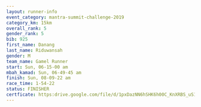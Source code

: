 ```yaml
---
layout: runner-info 
event_category: mantra-summit-challenge-2019 
category_km: 15km 
overall_rank: 5
gender_rank: 5
bib: 925
first_name: Danang
last_name: Riduwansah
gender: M
team_name: Gamel Runner
start: Sun, 06-15-00 am
mbah_kamad: Sun, 06-49-45 am
finish: Sun, 08-09-22 am
race_time: 1-54-22
status: FINISHER
certficate: https:drive.google.com/file/d/1pxDazNN6hSHK6h00C_KnXRBS_uS17y3S/view?usp=sharing
---
```

